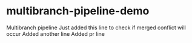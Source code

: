 # multibranch-pipeline-demo

Multibranch pipeline
Just added this line to check if merged conflict will occur
Added another line
Added pr line





